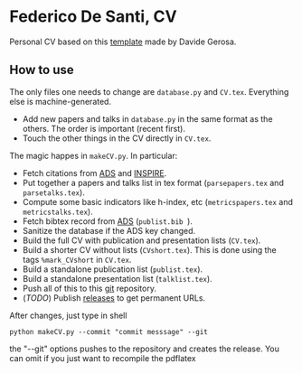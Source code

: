 # Federico De Santi, CV

Personal CV based on this [template](https://github.com/dgerosa/CV) made by Davide Gerosa.


## How to use  
The only files one needs to change are `database.py` and `CV.tex`. Everything else is machine-generated.

- Add new papers and talks in `database.py` in the same format as the others. The order is important (recent first).
- Touch the other things in the CV directly in `CV.tex`.

The magic happes in `makeCV.py`. In particular:
- Fetch citations from [ADS](https://ui.adsabs.harvard.edu/search/q=author%3A%22De%20Santi%2C%20Federico%22&sort=date%20desc%2C%20bibcode%20desc&p_=0) and [INSPIRE](https://inspirehep.net/authors/2851558?ui-citation-summary=true).
- Put together a papers and talks list in tex format (`parsepapers.tex`  and `parsetalks.tex`).
- Compute some basic indicators like h-index, etc (`metricspapers.tex`  and `metricstalks.tex`).
- Fetch bibtex record from  [ADS](https://ui.adsabs.harvard.edu/search/q=author%3A%22De%20Santi%2C%20Federico%22&sort=date%20desc%2C%20bibcode%20desc&p_=0) (`publist.bib `).
- Sanitize the database if the ADS key changed.
- Build the full CV with publication and presentation lists (`CV.tex`).
- Build a shorter CV without lists (`CVshort.tex`). This is done using the tags `%mark_CVshort`  in `CV.tex`.
- Build a standalone publication list (`publist.tex`).
- Build a standalone presentation list (`talklist.tex`).
- Push all of this to this [git](https://github.com/fdesanti/CV) repository.
- (*TODO*) Publish [releases](https://github.com/fdesanti/CV/releases) to get permanent URLs.


After changes, just type in shell

```shell
python makeCV.py --commit "commit messsage" --git
```

the "--git" options pushes to the repository and creates the release.
You can omit if you just want to recompile the pdflatex
